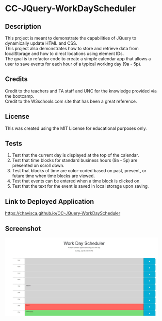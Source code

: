 # CC-JQuery-WorkDayScheduler

## Description

This project is meant to demonstrate the capabilities of JQuery to dynamically update HTML and CSS.  
This project also demonstrates how to store and retrieve data from localStorage and how to direct locations using element IDs.  
The goal is to refactor code to create a simple calendar app that allows a user to save events for each hour of a typical working day (9a - 5p).  

## Credits

Credit to the teachers and TA staff and UNC for the knowledge provided via the bootcamp.  
Credit to the W3schools.com site that has been a great reference.  

## License

This was created using the MIT License for educational purposes only.  


## Tests
1.  Test that the current day is displayed at the top of the calendar.  
2.  Test that time blocks for standard business hours (9a - 5p)  are presented on scroll down.  
3.  Test that blocks of time are color-coded based on past, present, or future time when time blocks are viewed.  
4.  Test that events can be entered when a time block is clicked on.  
5.  Test that the text for the event is saved in local storage upon saving.  

## Link to Deployed Application
https://chavisca.github.io/CC-JQuery-WorkDayScheduler  

## Screenshot
![Screenshot of the Work Day Scheduler](/assets/images/screenshot.jpg?raw=true)